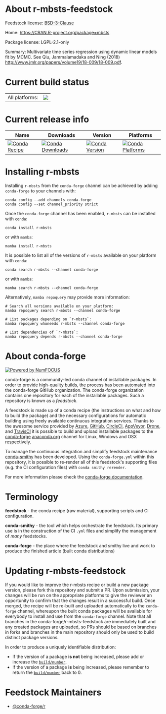 About r-mbsts-feedstock
=======================

Feedstock license: [BSD-3-Clause](https://github.com/conda-forge/r-mbsts-feedstock/blob/main/LICENSE.txt)

Home: https://CRAN.R-project.org/package=mbsts

Package license: LGPL-2.1-only

Summary: Multivariate time series regression using dynamic linear models fit by MCMC. See Qiu, Jammalamadaka and Ning (2018) <http://www.jmlr.org/papers/volume19/18-009/18-009.pdf>.

Current build status
====================


<table><tr><td>All platforms:</td>
    <td>
      <a href="https://dev.azure.com/conda-forge/feedstock-builds/_build/latest?definitionId=11855&branchName=main">
        <img src="https://dev.azure.com/conda-forge/feedstock-builds/_apis/build/status/r-mbsts-feedstock?branchName=main">
      </a>
    </td>
  </tr>
</table>

Current release info
====================

| Name | Downloads | Version | Platforms |
| --- | --- | --- | --- |
| [![Conda Recipe](https://img.shields.io/badge/recipe-r--mbsts-green.svg)](https://anaconda.org/conda-forge/r-mbsts) | [![Conda Downloads](https://img.shields.io/conda/dn/conda-forge/r-mbsts.svg)](https://anaconda.org/conda-forge/r-mbsts) | [![Conda Version](https://img.shields.io/conda/vn/conda-forge/r-mbsts.svg)](https://anaconda.org/conda-forge/r-mbsts) | [![Conda Platforms](https://img.shields.io/conda/pn/conda-forge/r-mbsts.svg)](https://anaconda.org/conda-forge/r-mbsts) |

Installing r-mbsts
==================

Installing `r-mbsts` from the `conda-forge` channel can be achieved by adding `conda-forge` to your channels with:

```
conda config --add channels conda-forge
conda config --set channel_priority strict
```

Once the `conda-forge` channel has been enabled, `r-mbsts` can be installed with `conda`:

```
conda install r-mbsts
```

or with `mamba`:

```
mamba install r-mbsts
```

It is possible to list all of the versions of `r-mbsts` available on your platform with `conda`:

```
conda search r-mbsts --channel conda-forge
```

or with `mamba`:

```
mamba search r-mbsts --channel conda-forge
```

Alternatively, `mamba repoquery` may provide more information:

```
# Search all versions available on your platform:
mamba repoquery search r-mbsts --channel conda-forge

# List packages depending on `r-mbsts`:
mamba repoquery whoneeds r-mbsts --channel conda-forge

# List dependencies of `r-mbsts`:
mamba repoquery depends r-mbsts --channel conda-forge
```


About conda-forge
=================

[![Powered by
NumFOCUS](https://img.shields.io/badge/powered%20by-NumFOCUS-orange.svg?style=flat&colorA=E1523D&colorB=007D8A)](https://numfocus.org)

conda-forge is a community-led conda channel of installable packages.
In order to provide high-quality builds, the process has been automated into the
conda-forge GitHub organization. The conda-forge organization contains one repository
for each of the installable packages. Such a repository is known as a *feedstock*.

A feedstock is made up of a conda recipe (the instructions on what and how to build
the package) and the necessary configurations for automatic building using freely
available continuous integration services. Thanks to the awesome service provided by
[Azure](https://azure.microsoft.com/en-us/services/devops/), [GitHub](https://github.com/),
[CircleCI](https://circleci.com/), [AppVeyor](https://www.appveyor.com/),
[Drone](https://cloud.drone.io/welcome), and [TravisCI](https://travis-ci.com/)
it is possible to build and upload installable packages to the
[conda-forge](https://anaconda.org/conda-forge) [anaconda.org](https://anaconda.org/)
channel for Linux, Windows and OSX respectively.

To manage the continuous integration and simplify feedstock maintenance
[conda-smithy](https://github.com/conda-forge/conda-smithy) has been developed.
Using the ``conda-forge.yml`` within this repository, it is possible to re-render all of
this feedstock's supporting files (e.g. the CI configuration files) with ``conda smithy rerender``.

For more information please check the [conda-forge documentation](https://conda-forge.org/docs/).

Terminology
===========

**feedstock** - the conda recipe (raw material), supporting scripts and CI configuration.

**conda-smithy** - the tool which helps orchestrate the feedstock.
                   Its primary use is in the construction of the CI ``.yml`` files
                   and simplify the management of *many* feedstocks.

**conda-forge** - the place where the feedstock and smithy live and work to
                  produce the finished article (built conda distributions)


Updating r-mbsts-feedstock
==========================

If you would like to improve the r-mbsts recipe or build a new
package version, please fork this repository and submit a PR. Upon submission,
your changes will be run on the appropriate platforms to give the reviewer an
opportunity to confirm that the changes result in a successful build. Once
merged, the recipe will be re-built and uploaded automatically to the
`conda-forge` channel, whereupon the built conda packages will be available for
everybody to install and use from the `conda-forge` channel.
Note that all branches in the conda-forge/r-mbsts-feedstock are
immediately built and any created packages are uploaded, so PRs should be based
on branches in forks and branches in the main repository should only be used to
build distinct package versions.

In order to produce a uniquely identifiable distribution:
 * If the version of a package **is not** being increased, please add or increase
   the [``build/number``](https://docs.conda.io/projects/conda-build/en/latest/resources/define-metadata.html#build-number-and-string).
 * If the version of a package **is** being increased, please remember to return
   the [``build/number``](https://docs.conda.io/projects/conda-build/en/latest/resources/define-metadata.html#build-number-and-string)
   back to 0.

Feedstock Maintainers
=====================

* [@conda-forge/r](https://github.com/orgs/conda-forge/teams/r/)


